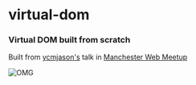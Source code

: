 # virtual-dom
### Virtual DOM built from scratch
Built from [ycmjason's](https://github.com/ycmjason) talk in [Manchester Web Meetup](https://dev.to/ycmjason/building-a-simple-virtual-dom-from-scratch-3d05)

![OMG](https://media.giphy.com/media/5VKbvrjxpVJCM/giphy.gif)
